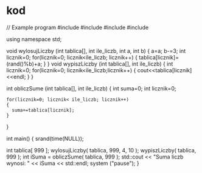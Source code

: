 # kod
// Example program
#include <iostream>
#include <string>
#include <cstdlib>
#include <ctime>

using namespace std;

void wylosujLiczby (int tablica[], int ile_liczb, int a, int b)
{
    a=a;
    b-=3;
    int licznik=0;
    for(licznik=0; licznik<ile_liczb; licznik++)
    {
        tablica[licznik]=(rand()%b)+a;
    }
}
void wypiszLiczby (int tablica[], int ile_liczb)
{
    int licznik=0;
    for(licznik=0; licznik<ile_liczb;licznik++)
    {
        cout<<tablica[licznik]<<endl;
    }
}

int obliczSume (int tablica[], int ile_liczb)
{
    int suma=0;
    int licznik=0;
    
    for(licznik=0; licznik< ile_liczb; licznik++)
    {
      suma+=tablica[licznik];
    }
      
}

int main()
{
    srand(time(NULL));

 int tablica[ 999 ];
    wylosujLiczby( tablica, 999, 4, 10 );
    wypiszLiczby( tablica, 999 );
    int iSuma = obliczSume( tablica, 999 );
    std::cout << "Suma liczb wynosi: " << iSuma << std::endl;
    system ("pause");
}
